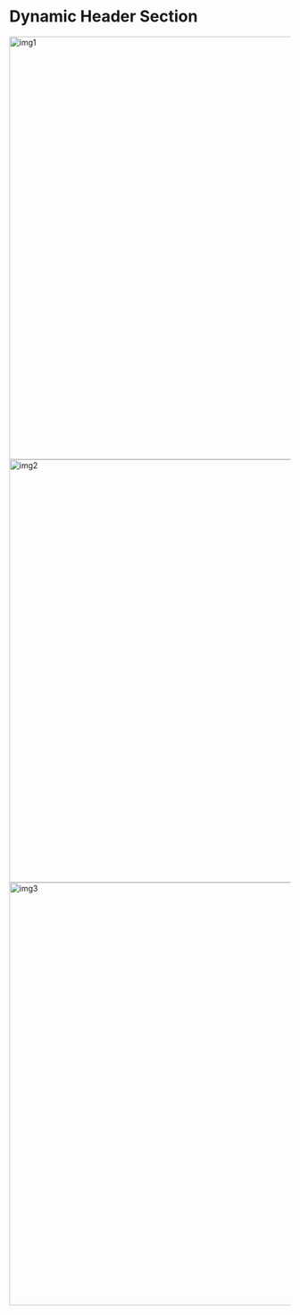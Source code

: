 <h1>Dynamic Header Section </h1>
<img width="756" alt="img1" src="https://github.com/raushan-thakur/avataar-assignment/assets/126002112/63b5cc96-9f8e-4051-94ee-2b0dd89ec346">
<br>
<img width="756" alt="img2" src="https://github.com/raushan-thakur/avataar-assignment/assets/126002112/92ee826a-168e-405b-a627-5d34975c1be4">
<br><img width="756" alt="img3" src="https://github.com/raushan-thakur/avataar-assignment/assets/126002112/2b99f3d5-fd59-4a26-9eef-bd7ccd1914b0">

